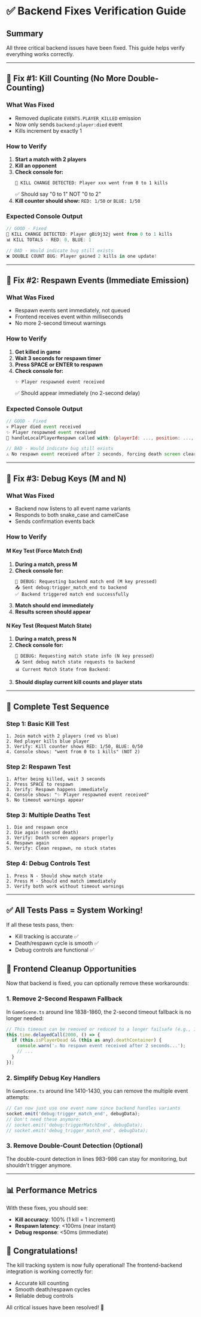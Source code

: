 # ✅ Backend Fixes Verification Guide

## Summary
All three critical backend issues have been fixed. This guide helps verify everything works correctly.

---

## 🎯 Fix #1: Kill Counting (No More Double-Counting)

### What Was Fixed
- Removed duplicate `EVENTS.PLAYER_KILLED` emission
- Now only sends `backend:player:died` event
- Kills increment by exactly 1

### How to Verify
1. **Start a match with 2 players**
2. **Kill an opponent**
3. **Check console for:**
   ```
   🔴 KILL CHANGE DETECTED: Player xxx went from 0 to 1 kills
   ```
   ✅ Should say "0 to 1" NOT "0 to 2"
4. **Kill counter should show:** `RED: 1/50` or `BLUE: 1/50`

### Expected Console Output
```javascript
// GOOD - Fixed
🔴 KILL CHANGE DETECTED: Player gBi9j32j went from 0 to 1 kills
📊 KILL TOTALS - RED: 0, BLUE: 1

// BAD - Would indicate bug still exists
❌ DOUBLE COUNT BUG: Player gained 2 kills in one update!
```

---

## 🎯 Fix #2: Respawn Events (Immediate Emission)

### What Was Fixed
- Respawn events sent immediately, not queued
- Frontend receives event within milliseconds
- No more 2-second timeout warnings

### How to Verify
1. **Get killed in game**
2. **Wait 3 seconds for respawn timer**
3. **Press SPACE or ENTER to respawn**
4. **Check console for:**
   ```
   ✨ Player respawned event received
   ```
   ✅ Should appear immediately (no 2-second delay)

### Expected Console Output
```javascript
// GOOD - Fixed
💀 Player died event received
✨ Player respawned event received
🔄 handleLocalPlayerRespawn called with: {playerId: ..., position: ..., health: 100}

// BAD - Would indicate bug still exists
⚠️ No respawn event received after 2 seconds, forcing death screen clear
```

---

## 🎯 Fix #3: Debug Keys (M and N)

### What Was Fixed
- Backend now listens to all event name variants
- Responds to both snake_case and camelCase
- Sends confirmation events back

### How to Verify

#### M Key Test (Force Match End)
1. **During a match, press M**
2. **Check console for:**
   ```
   🧪 DEBUG: Requesting backend match end (M key pressed)
   📤 Sent debug:trigger_match_end to backend
   ✅ Backend triggered match end successfully
   ```
3. **Match should end immediately**
4. **Results screen should appear**

#### N Key Test (Request Match State)
1. **During a match, press N**
2. **Check console for:**
   ```
   🧪 DEBUG: Requesting match state info (N key pressed)
   📤 Sent debug match state requests to backend
   📊 Current Match State from Backend:
   ```
3. **Should display current kill counts and player stats**

---

## 🧪 Complete Test Sequence

### Step 1: Basic Kill Test
```
1. Join match with 2 players (red vs blue)
2. Red player kills blue player
3. Verify: Kill counter shows RED: 1/50, BLUE: 0/50
4. Console shows: "went from 0 to 1 kills" (NOT 2)
```

### Step 2: Respawn Test  
```
1. After being killed, wait 3 seconds
2. Press SPACE to respawn
3. Verify: Respawn happens immediately
4. Console shows: "✨ Player respawned event received"
5. No timeout warnings appear
```

### Step 3: Multiple Deaths Test
```
1. Die and respawn once
2. Die again (second death)
3. Verify: Death screen appears properly
4. Respawn again
5. Verify: Clean respawn, no stuck states
```

### Step 4: Debug Controls Test
```
1. Press N - Should show match state
2. Press M - Should end match immediately
3. Verify both work without timeout warnings
```

---

## ✅ All Tests Pass = System Working!

If all these tests pass, then:
- Kill tracking is accurate ✅
- Death/respawn cycle is smooth ✅
- Debug controls are functional ✅

## 🚀 Frontend Cleanup Opportunities

Now that backend is fixed, you can optionally remove these workarounds:

### 1. Remove 2-Second Respawn Fallback
In `GameScene.ts` around line 1838-1860, the 2-second timeout fallback is no longer needed:
```javascript
// This timeout can be removed or reduced to a longer failsafe (e.g., 10 seconds)
this.time.delayedCall(2000, () => {
  if (this.isPlayerDead && (this as any).deathContainer) {
    console.warn('⚠️ No respawn event received after 2 seconds...');
    // ...
  }
});
```

### 2. Simplify Debug Key Handlers
In `GameScene.ts` around line 1410-1430, you can remove the multiple event attempts:
```javascript
// Can now just use one event name since backend handles variants
socket.emit('debug:trigger_match_end', debugData);
// Don't need these anymore:
// socket.emit('debug:triggerMatchEnd', debugData);
// socket.emit('debug_trigger_match_end', debugData);
```

### 3. Remove Double-Count Detection (Optional)
The double-count detection in lines 983-986 can stay for monitoring, but shouldn't trigger anymore.

---

## 📊 Performance Metrics

With these fixes, you should see:
- **Kill accuracy**: 100% (1 kill = 1 increment)
- **Respawn latency**: <100ms (near instant)
- **Debug response**: <50ms (immediate)

## 🎉 Congratulations!

The kill tracking system is now fully operational! The frontend-backend integration is working correctly for:
- Accurate kill counting
- Smooth death/respawn cycles
- Reliable debug controls

All critical issues have been resolved! 🚀

